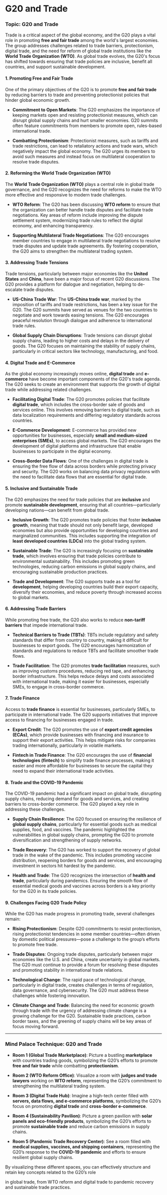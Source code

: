 # G20 and Trade

### Topic: **G20 and Trade**

Trade is a critical aspect of the global economy, and the G20 plays a vital role in promoting **free and fair trade** among the world's largest economies. The group addresses challenges related to trade barriers, protectionism, digital trade, and the need for reform of global trade institutions like the **World Trade Organization (WTO)**. As global trade evolves, the G20's focus has shifted towards ensuring that trade policies are inclusive, benefit all countries, and support sustainable development.

#### 1. **Promoting Free and Fair Trade**
One of the primary objectives of the G20 is to promote **free and fair trade** by reducing barriers to trade and preventing protectionist policies that hinder global economic growth.

- **Commitment to Open Markets**: The G20 emphasizes the importance of keeping markets open and resisting protectionist measures, which can disrupt global supply chains and hurt smaller economies. G20 summits often feature commitments from members to promote open, rules-based international trade.
  
- **Combatting Protectionism**: Protectionist measures, such as tariffs and trade restrictions, can lead to retaliatory actions and trade wars, which negatively impact the global economy. The G20 urges its members to avoid such measures and instead focus on multilateral cooperation to resolve trade disputes.

#### 2. **Reforming the World Trade Organization (WTO)**
The **World Trade Organization (WTO)** plays a central role in global trade governance, and the G20 recognizes the need for reforms to make the WTO more effective and responsive to modern trade challenges.

- **WTO Reform**: The G20 has been discussing **WTO reform** to ensure that the organization can better handle trade disputes and facilitate trade negotiations. Key areas of reform include improving the dispute settlement system, modernizing trade rules to reflect the digital economy, and enhancing transparency.
  
- **Supporting Multilateral Trade Negotiations**: The G20 encourages member countries to engage in multilateral trade negotiations to resolve trade disputes and update trade agreements. By fostering cooperation, the G20 aims to strengthen the multilateral trading system.

#### 3. **Addressing Trade Tensions**
Trade tensions, particularly between major economies like the **United States** and **China**, have been a major focus of recent G20 discussions. The G20 provides a platform for dialogue and negotiation, helping to de-escalate trade disputes.

- **US-China Trade War**: The **US-China trade war**, marked by the imposition of tariffs and trade restrictions, has been a key issue for the G20. The G20 summits have served as venues for the two countries to negotiate and work towards easing tensions. The G20 encourages peaceful resolution through dialogue and adherence to international trade rules.
  
- **Global Supply Chain Disruptions**: Trade tensions can disrupt global supply chains, leading to higher costs and delays in the delivery of goods. The G20 focuses on maintaining the stability of supply chains, particularly in critical sectors like technology, manufacturing, and food.

#### 4. **Digital Trade and E-Commerce**
As the global economy increasingly moves online, **digital trade** and **e-commerce** have become important components of the G20's trade agenda. The G20 seeks to create an environment that supports the growth of digital trade while addressing related challenges.

- **Facilitating Digital Trade**: The G20 promotes policies that facilitate **digital trade**, which includes the cross-border sale of goods and services online. This involves removing barriers to digital trade, such as data localization requirements and differing regulatory standards across countries.
  
- **E-Commerce Development**: E-commerce has provided new opportunities for businesses, especially **small and medium-sized enterprises (SMEs)**, to access global markets. The G20 encourages the development of digital platforms and infrastructure that enable businesses to participate in the digital economy.
  
- **Cross-Border Data Flows**: One of the challenges in digital trade is ensuring the free flow of data across borders while protecting privacy and security. The G20 works on balancing data privacy regulations with the need to facilitate data flows that are essential for digital trade.

#### 5. **Inclusive and Sustainable Trade**
The G20 emphasizes the need for trade policies that are **inclusive** and promote **sustainable development**, ensuring that all countries—particularly developing nations—can benefit from global trade.

- **Inclusive Growth**: The G20 promotes trade policies that foster **inclusive growth**, meaning that trade should not only benefit large, developed economies but also provide opportunities for developing countries and marginalized communities. This includes supporting the integration of **least developed countries (LDCs)** into the global trading system.
  
- **Sustainable Trade**: The G20 is increasingly focusing on **sustainable trade**, which involves ensuring that trade policies contribute to environmental sustainability. This includes promoting green technologies, reducing carbon emissions in global supply chains, and encouraging sustainable production practices.

- **Trade and Development**: The G20 supports trade as a tool for **development**, helping developing countries build their export capacity, diversify their economies, and reduce poverty through increased access to global markets.

#### 6. **Addressing Trade Barriers**
While promoting free trade, the G20 also works to reduce **non-tariff barriers** that impede international trade.

- **Technical Barriers to Trade (TBTs)**: TBTs include regulatory and safety standards that differ from country to country, making it difficult for businesses to export goods. The G20 encourages harmonization of standards and regulations to reduce TBTs and facilitate smoother trade flows.
  
- **Trade Facilitation**: The G20 promotes **trade facilitation** measures, such as improving customs procedures, reducing red tape, and enhancing border infrastructure. This helps reduce delays and costs associated with international trade, making it easier for businesses, especially SMEs, to engage in cross-border commerce.

#### 7. **Trade Finance**
Access to **trade finance** is essential for businesses, particularly SMEs, to participate in international trade. The G20 supports initiatives that improve access to financing for businesses engaged in trade.

- **Export Credit**: The G20 promotes the use of **export credit agencies (ECAs)**, which provide businesses with financing and insurance to support their export activities. This helps mitigate risks for companies trading internationally, particularly in volatile markets.
  
- **Fintech in Trade Finance**: The G20 encourages the use of **financial technologies (fintech)** to simplify trade finance processes, making it easier and more affordable for businesses to secure the capital they need to expand their international trade activities.

#### 8. **Trade and the COVID-19 Pandemic**
The COVID-19 pandemic had a significant impact on global trade, disrupting supply chains, reducing demand for goods and services, and creating barriers to cross-border commerce. The G20 played a key role in addressing these challenges.

- **Supply Chain Resilience**: The G20 focused on ensuring the resilience of **global supply chains**, particularly for essential goods such as medical supplies, food, and vaccines. The pandemic highlighted the vulnerabilities in global supply chains, prompting the G20 to promote diversification and strengthening of supply networks.

- **Trade Recovery**: The G20 has worked to support the recovery of global trade in the wake of the pandemic. This includes promoting vaccine distribution, reopening borders for goods and services, and encouraging investment in sectors hit hardest by the pandemic.

- **Health and Trade**: The G20 recognizes the intersection of **health and trade**, particularly during pandemics. Ensuring the smooth flow of essential medical goods and vaccines across borders is a key priority for the G20 in its trade policies.

#### 9. **Challenges Facing G20 Trade Policy**
While the G20 has made progress in promoting trade, several challenges remain:

- **Rising Protectionism**: Despite G20 commitments to resist protectionism, rising protectionist tendencies in some member countries—often driven by domestic political pressures—pose a challenge to the group’s efforts to promote free trade.
  
- **Trade Disputes**: Ongoing trade disputes, particularly between major economies like the U.S. and China, create uncertainty in global markets. The G20 must continue to provide a forum for resolving these disputes and promoting stability in international trade relations.

- **Technological Change**: The rapid pace of technological change, particularly in digital trade, creates challenges in terms of regulation, data governance, and cybersecurity. The G20 must address these challenges while fostering innovation.

- **Climate Change and Trade**: Balancing the need for economic growth through trade with the urgency of addressing climate change is a growing challenge for the G20. Sustainable trade practices, carbon border taxes, and the greening of supply chains will be key areas of focus moving forward.

---

### Mind Palace Technique: G20 and Trade

- **Room 1 (Global Trade Marketplace)**: Picture a bustling **marketplace** with countries trading goods, symbolizing the G20’s efforts to promote **free and fair trade** while combatting **protectionism**.

- **Room 2 (WTO Reform Office)**: Visualize a room with **judges and trade lawyers** working on **WTO reform**, representing the G20’s commitment to strengthening the multilateral trading system.

- **Room 3 (Digital Trade Hub)**: Imagine a high-tech center filled with **servers, data flows, and e-commerce platforms**, symbolizing the G20’s focus on promoting **digital trade** and **cross-border e-commerce**.

- **Room 4 (Sustainability Pavilion)**: Picture a green pavilion with **solar panels and eco-friendly products**, symbolizing the G20’s efforts to promote **sustainable trade** and reduce carbon emissions in supply chains.

- **Room 5 (Pandemic Trade Recovery Center)**: See a room filled with **medical supplies, vaccines, and shipping containers**, representing the G20’s response to the **COVID-19 pandemic** and efforts to ensure resilient global supply chains.

By visualizing these different spaces, you can effectively structure and retain key concepts related to the G20’s role

 in global trade, from WTO reform and digital trade to pandemic recovery and sustainable trade practices.